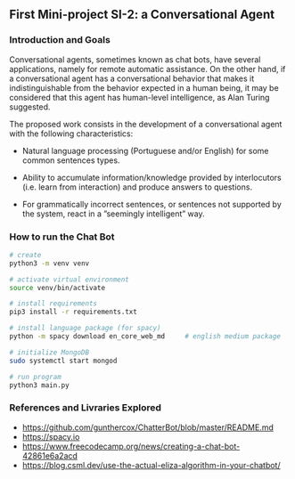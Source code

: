 ## First Mini-project SI-2: a Conversational Agent

### Introduction and Goals

Conversational agents, sometimes known as chat bots, have several applications, namely for remote automatic assistance. On the other hand, if a conversational agent has a conversational behavior that makes it indistinguishable from the behavior expected in a human being, it may be considered that this agent has human-level intelligence, as Alan Turing suggested. 

The proposed work consists in the development of a conversational agent with the following characteristics:

* Natural language processing (Portuguese and/or English) for some common sentences types.

* Ability to accumulate information/knowledge provided by interlocutors (i.e. learn from interaction) and produce answers to questions.

* For grammatically incorrect sentences, or sentences not supported by the system, react in a ”seemingly intelligent” way.


### How to run the Chat Bot


```bash
# create
python3 -m venv venv

# activate virtual environment
source venv/bin/activate

# install requirements
pip3 install -r requirements.txt

# install language package (for spacy)
python -m spacy download en_core_web_md     # english medium package 

# initialize MongoDB
sudo systemctl start mongod

# run program
python3 main.py
```


### References and Livraries Explored

* https://github.com/gunthercox/ChatterBot/blob/master/README.md 
* https://spacy.io
* https://www.freecodecamp.org/news/creating-a-chat-bot-42861e6a2acd
* https://blog.csml.dev/use-the-actual-eliza-algorithm-in-your-chatbot/